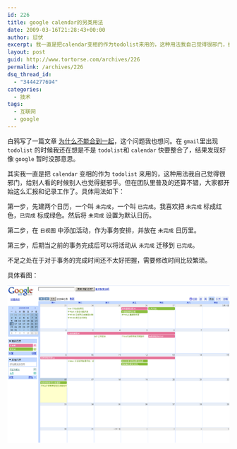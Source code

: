 ```yaml
---
id: 226
title: google calendar的另类用法
date: 2009-03-16T21:28:43+00:00
author: 愆伏
excerpt: 我一直是把calendar变相的作为todolist来用的，这种用法我自己觉得很邪门，给别人看的时候别人也觉得挺邪乎。但在团队里普及的还算不错，大家都开始这么汇报和记录工作了。
layout: post
guid: http://www.tortorse.com/archives/226
permalink: /archives/226
dsq_thread_id:
  - "3444277694"
categories:
  - 技术
tags:
  - 互联网
  - google
---
```

白鸦写了一篇文章 [为什么不能合到一起](http://uicom.net/blog/?p=818)，这个问题我也想问。在 `gmail`里出现 `todolist` 的时候我还在想是不是 `todolist`和 `calendar` 快要整合了，结果发现好像 `google` 暂时没那意思。

其实我一直是把 `calendar` 变相的作为 `todolist` 来用的，这种用法我自己觉得很邪门，给别人看的时候别人也觉得挺邪乎。但在团队里普及的还算不错，大家都开始这么汇报和记录工作了。具体用法如下：

第一步，先建两个日历，一个叫 `未完成`，一个叫 `已完成`。我喜欢把 `未完成` 标成红色，`已完成` 标成绿色。然后将 `未完成` 设置为默认日历。

第二步，在 `日视图` 中添加活动，作为事务安排，并放在 `未完成` 日历里。

第三步，后期当之前的事务完成后可以将活动从 `未完成` 迁移到 `已完成`。

不足之处在于对于事务的完成时间还不太好把握，需要修改时间比较繁琐。

具体看图：

![calendar-todo](/wp-content/uploads/2009/03/image2.png)